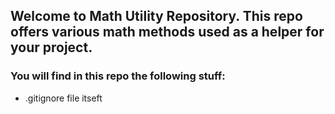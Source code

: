 ## Welcome to Math Utility Repository. This repo offers various math methods used as a helper for your project.

### You will find in this repo the following stuff:
* .gitignore file itseft
